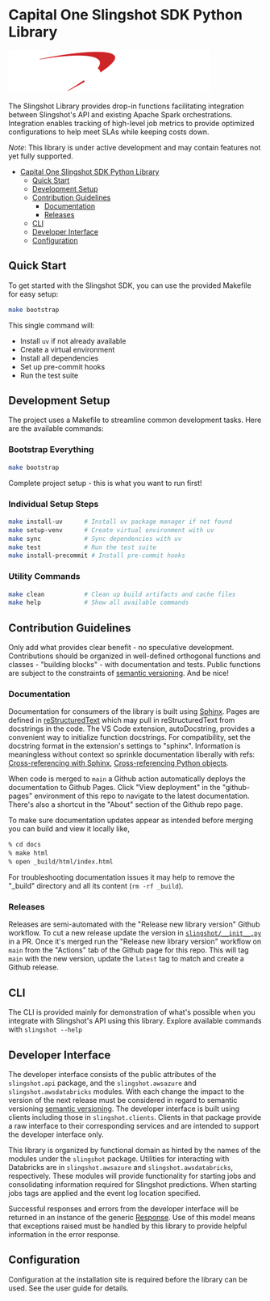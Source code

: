# Capital One Slingshot SDK Python Library

![Capital One Slingshot Logo](docs/_static/slingshot-small-logo.png)

The Slingshot Library provides drop-in functions facilitating integration between Slingshot's API and existing Apache Spark orchestrations. Integration enables tracking of high-level job metrics to provide optimized configurations to help meet SLAs while keeping costs down.

*Note*: This library is under active development and may contain features not yet fully supported.

- [Capital One Slingshot SDK Python Library](#capital-one-slingshot-sdk-python-library)
  - [Quick Start](#quick-start)
  - [Development Setup](#development-setup)
  - [Contribution Guidelines](#contribution-guidelines)
    - [Documentation](#documentation)
    - [Releases](#releases)
  - [CLI](#cli)
  - [Developer Interface](#developer-interface)
  - [Configuration](#configuration)

## Quick Start

To get started with the Slingshot SDK, you can use the provided Makefile for easy setup:

```bash
make bootstrap
```

This single command will:
- Install `uv` if not already available
- Create a virtual environment
- Install all dependencies
- Set up pre-commit hooks
- Run the test suite

## Development Setup

The project uses a Makefile to streamline common development tasks. Here are the available commands:

### Bootstrap Everything
```bash
make bootstrap
```
Complete project setup - this is what you want to run first!

### Individual Setup Steps
```bash
make install-uv      # Install uv package manager if not found
make setup-venv      # Create virtual environment with uv
make sync            # Sync dependencies with uv
make test            # Run the test suite
make install-precommit # Install pre-commit hooks
```

### Utility Commands
```bash
make clean           # Clean up build artifacts and cache files
make help            # Show all available commands
```

## Contribution Guidelines

Only add what provides clear benefit - no speculative development. Contributions should be organized in well-defined orthogonal functions and classes - "building blocks" - with documentation and tests. Public functions are subject to the constraints of [semantic versioning](https://semver.org). And be nice!

### Documentation

Documentation for consumers of the library is built using [Sphinx](https://www.sphinx-doc.org/en/master/). Pages are defined in [reStructuredText](https://docutils.sourceforge.io/rst.html) which may pull in reStructuredText from docstrings in the code. The VS Code extension, autoDocstring, provides a convenient way to initialize function docstrings. For compatibility, set the docstring format in the extension's settings to "sphinx". Information is meaningless without context so sprinkle documentation liberally with refs: [Cross-referencing with Sphinx](https://docs.readthedocs.io/en/stable/guides/cross-referencing-with-sphinx.html), [Cross-referencing Python objects](https://www.sphinx-doc.org/en/master/usage/restructuredtext/domains.html#cross-referencing-python-objects).

When code is merged to `main` a Github action automatically deploys the documentation to Github Pages. Click "View deployment" in the "github-pages" environment of this repo to navigate to the latest documentation. There's also a shortcut in the "About" section of the Github repo page.

To make sure documentation updates appear as intended before merging you can build and view it locally like,

``` bash
% cd docs
% make html
% open _build/html/index.html
```

For troubleshooting documentation issues it may help to remove the "\_build" directory and all its content (`rm -rf _build`).

### Releases

Releases are semi-automated with the "Release new library version" Github workflow. To cut a new release update the version in [`slingshot/__init__.py`](slingshot/__init__.py) in a PR. Once it's merged run the "Release new library version" workflow on `main` from the "Actions" tab of the Github page for this repo. This will tag `main` with the new version, update the `latest` tag to match and create a Github release.

## CLI

The CLI is provided mainly for demonstration of what's possible when you integrate with Slingshot's API using this library. Explore available commands with `slingshot --help`

## Developer Interface

The developer interface consists of the public attributes of the `slingshot.api` package, and the `slingshot.awsazure` and `slingshot.awsdatabricks` modules. With each change the impact to the version of the next release must be considered in regard to semantic versioning [semantic versioning](https://semver.org). The developer interface is built using clients including those in `slingshot.clients`. Clients in that package provide a raw interface to their corresponding services and are intended to support the developer interface only.

This library is organized by functional domain as hinted by the names of the modules under the `slingshot` package. Utilities for interacting with Databricks are in `slingshot.awsazure` and `slingshot.awsdatabricks`, respectively. These modules will provide functionality for starting jobs and consolidating information required for Slingshot predictions. When starting jobs tags are applied and the event log location specified.

Successful responses and errors from the developer interface will be returned in an instance of the generic [Response](slingshot/models.py). Use of this model means that exceptions raised must be handled by this library to provide helpful information in the error response.

## Configuration

Configuration at the installation site is required before the library can be used. See the user guide for details.